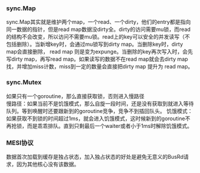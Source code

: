 ### sync.Map
sync.Map其实就是维护两个map，一个read、一个dirty，他们的entry都是指向同一数据的指针，但是read map数据没dirty全。dirty的访问需要mu锁，而read的结构不会改变，所以访问不需要mu锁。read上的key可以安全的并发读写（不包括删除）。当新增key时，会通过mu锁写到dirty map。当删除key时，dirty map会直接删除， read map 则是变为expunge。当删除的key再次写入时，会先写dirty map，再写read map。如果读写的数据不在read map就会去dirty map找，并增加miss计数，miss到一定的数量会直接把dirty map 提升为 read map。

### sync.Mutex
如果只有一个goroutine，那么直接获取锁，否则进入慢路径  
慢路径：如果当前不是饥饿模式，那么自旋一段时间，还是没有获取到就进入等待队列。等到唤醒时还要跟新到的goroutine竞争，竞争不到插回队头。
饥饿模式：如果获取不到锁的时间超过1ms，就会进入饥饿模式，这时候新到的goroutine不再抢锁，而是乖乖排队。直到只剩最后一个waiter或者小于1ms时解除饥饿模式。

### MESI协议
数据首次加载到缓存是独占状态，加入独占状态的好处是避免无意义的BusRd请求，因为其他核心没有该数据。  
